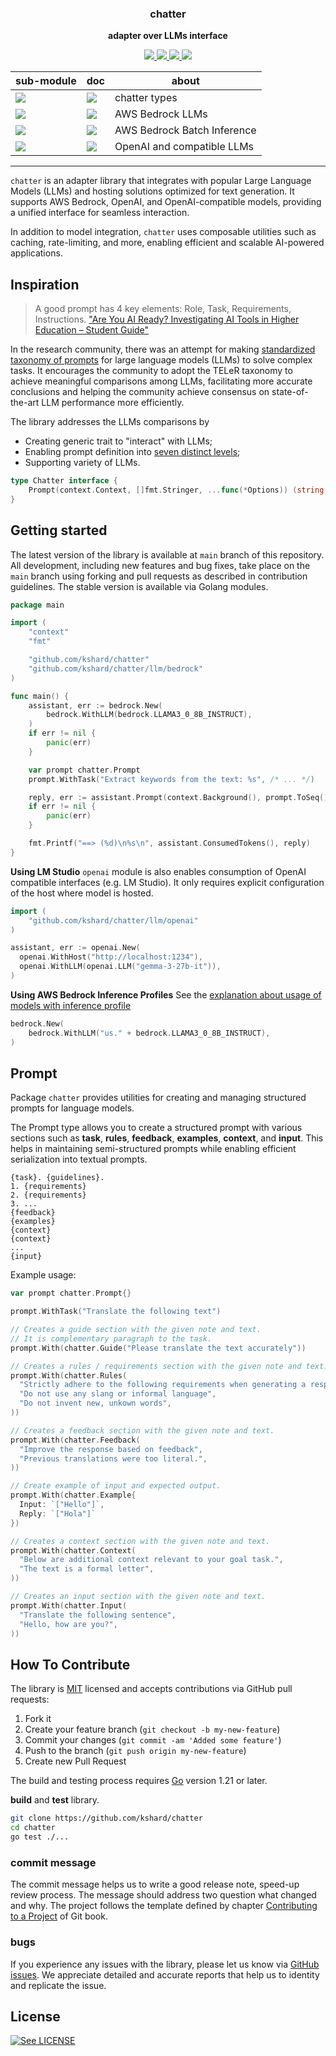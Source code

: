 <p align="center">
  <h3 align="center">chatter</h3>
  <p align="center"><strong>adapter over LLMs interface</strong></p>

  <p align="center">
    <!-- Build Status  -->
    <a href="https://github.com/kshard/chatter/actions/">
      <img src="https://github.com/kshard/chatter/workflows/build/badge.svg" />
    </a>
    <!-- GitHub -->
    <a href="https://github.com/kshard/chatter">
      <img src="https://img.shields.io/github/last-commit/kshard/chatter.svg" />
    </a>
    <!-- Coverage -->
    <a href="https://coveralls.io/github/kshard/chatter?branch=main">
      <img src="https://coveralls.io/repos/github/kshard/chatter/badge.svg?branch=main" />
    </a>
    <!-- Go Card -->
    <a href="https://goreportcard.com/report/github.com/kshard/chatter">
      <img src="https://goreportcard.com/badge/github.com/kshard/chatter" />
    </a>
  </p>

  <table align="center">
    <thead><tr><th>sub-module</th><th>doc</th><th>about</th></tr></thead>
    <tbody>
    <!-- Module chatter types -->
    <tr><td><a href=".">
      <img src="https://img.shields.io/github/v/tag/kshard/chatter?label=version&filter=v*"/>
    </a></td>
    <td><a href="https://pkg.go.dev/github.com/kshard/chatter">
      <img src="https://img.shields.io/badge/doc-chatter-007d9c?logo=go&logoColor=white&style=platic" />
    </a></td>
    <td>
      chatter types
    </td></tr>
    <!-- Module bedrock -->
    <tr><td><a href=".">
      <img src="https://img.shields.io/github/v/tag/kshard/chatter?label=version&filter=llm/bedrock/*"/>
    </a></td>
    <td><a href="https://pkg.go.dev/github.com/kshard/chatter/llm/bedrock">
      <img src="https://img.shields.io/badge/doc-bedrock-007d9c?logo=go&logoColor=white&style=platic" />
    </a></td>
    <td>
      AWS Bedrock LLMs
    </td></tr>
    <!-- Module bedrock batch -->
    <tr><td><a href=".">
      <img src="https://img.shields.io/github/v/tag/kshard/chatter?label=version&filter=llm/bedrockbatch/*"/>
    </a></td>
    <td><a href="https://pkg.go.dev/github.com/kshard/chatter/llm/bedrockbatch">
      <img src="https://img.shields.io/badge/doc-bedrockbatch-007d9c?logo=go&logoColor=white&style=platic" />
    </a></td>
    <td>
      AWS Bedrock Batch Inference
    </td></tr>
		<!-- Module openai -->
    <tr><td><a href=".">
      <img src="https://img.shields.io/github/v/tag/kshard/chatter?label=version&filter=llm/openai/*"/>
    </a></td>
    <td><a href="https://pkg.go.dev/github.com/kshard/chatter/llm/openai">
      <img src="https://img.shields.io/badge/doc-openai-007d9c?logo=go&logoColor=white&style=platic" />
    </a></td>
    <td>
      OpenAI and compatible LLMs
    </td></tr>
		</tbody>
	</table>
</p>

---

`chatter` is an adapter library that integrates with popular Large Language Models (LLMs) and hosting solutions optimized for text generation. It supports AWS Bedrock, OpenAI, and OpenAI-compatible models, providing a unified interface for seamless interaction.

In addition to model integration, `chatter` uses composable utilities such as caching, rate-limiting, and more, enabling efficient and scalable AI-powered applications.


## Inspiration

> A good prompt has 4 key elements: Role, Task, Requirements, Instructions.
["Are You AI Ready? Investigating AI Tools in Higher Education – Student Guide"](https://ucddublin.pressbooks.pub/StudentResourcev1_od/chapter/the-structure-of-a-good-prompt/)

In the research community, there was an attempt for making [standardized taxonomy of prompts](https://aclanthology.org/2023.findings-emnlp.946.pdf) for large language models (LLMs) to solve complex tasks. It encourages the community to adopt the TELeR taxonomy to achieve meaningful comparisons among LLMs, facilitating more accurate conclusions and helping the community achieve consensus on state-of-the-art LLM performance more efficiently.

The library addresses the LLMs comparisons by 
* Creating generic trait to "interact" with LLMs;
* Enabling prompt definition into [seven distinct levels](https://aclanthology.org/2023.findings-emnlp.946.pdf);
* Supporting variety of LLMs.   

```go
type Chatter interface {
	Prompt(context.Context, []fmt.Stringer, ...func(*Options)) (string, error)
}
```

## Getting started

The latest version of the library is available at `main` branch of this repository. All development, including new features and bug fixes, take place on the `main` branch using forking and pull requests as described in contribution guidelines. The stable version is available via Golang modules.

```go
package main

import (
	"context"
	"fmt"

	"github.com/kshard/chatter"
	"github.com/kshard/chatter/llm/bedrock"
)

func main() {
	assistant, err := bedrock.New(
		bedrock.WithLLM(bedrock.LLAMA3_0_8B_INSTRUCT),
	)
	if err != nil {
		panic(err)
	}

	var prompt chatter.Prompt
	prompt.WithTask("Extract keywords from the text: %s", /* ... */)

	reply, err := assistant.Prompt(context.Background(), prompt.ToSeq())
	if err != nil {
		panic(err)
	}

	fmt.Printf("==> (%d)\n%s\n", assistant.ConsumedTokens(), reply)
}
```

**Using LM Studio** `openai` module is also enables consumption of OpenAI compatible interfaces (e.g. LM Studio). It only requires explicit configuration of the host where model is hosted.

```go
import (
	"github.com/kshard/chatter/llm/openai"
)

assistant, err := openai.New(
  openai.WithHost("http://localhost:1234"),
  openai.WithLLM(openai.LLM("gemma-3-27b-it")),
)
```

**Using AWS Bedrock Inference Profiles** See the [explanation about usage of models with inference profile](https://repost.aws/questions/QUEU82wbYVQk2oU4eNwyiong/bedrock-api-invocation-error-on-demand-throughput-isn-s-supported)

```go
bedrock.New(
	bedrock.WithLLM("us." + bedrock.LLAMA3_0_8B_INSTRUCT),
)
```

## Prompt

Package `chatter` provides utilities for creating and managing structured prompts for language models.

The Prompt type allows you to create a structured prompt with various sections such as **task**, **rules**, **feedback**, **examples**, **context**, and **input**. This helps in maintaining semi-structured prompts while enabling efficient serialization into textual prompts.

```
{task}. {guidelines}.
1. {requirements}
2. {requirements}
3. ...
{feedback}
{examples}
{context}
{context}
...
{input}
```

Example usage:

```go
var prompt chatter.Prompt{}

prompt.WithTask("Translate the following text")

// Creates a guide section with the given note and text.
// It is complementary paragraph to the task.
prompt.With(chatter.Guide("Please translate the text accurately"))

// Creates a rules / requirements section with the given note and text.
prompt.With(chatter.Rules(
  "Strictly adhere to the following requirements when generating a response.",
  "Do not use any slang or informal language",
  "Do not invent new, unkown words",
))

// Creates a feedback section with the given note and text.
prompt.With(chatter.Feedback(
  "Improve the response based on feedback",
  "Previous translations were too literal.",
))

// Create example of input and expected output.
prompt.With(chatter.Example{
  Input: `["Hello"]`,
  Reply: `["Hola"]`
})

// Creates a context section with the given note and text.
prompt.With(chatter.Context(
  "Below are additional context relevant to your goal task.",
  "The text is a formal letter",
))

// Creates an input section with the given note and text.
prompt.With(chatter.Input(
  "Translate the following sentence",
  "Hello, how are you?",
))
```


## How To Contribute

The library is [MIT](LICENSE) licensed and accepts contributions via GitHub pull requests:

1. Fork it
2. Create your feature branch (`git checkout -b my-new-feature`)
3. Commit your changes (`git commit -am 'Added some feature'`)
4. Push to the branch (`git push origin my-new-feature`)
5. Create new Pull Request

The build and testing process requires [Go](https://golang.org) version 1.21 or later.

**build** and **test** library.

```bash
git clone https://github.com/kshard/chatter
cd chatter
go test ./...
```

### commit message

The commit message helps us to write a good release note, speed-up review process. The message should address two question what changed and why. The project follows the template defined by chapter [Contributing to a Project](http://git-scm.com/book/ch5-2.html) of Git book.

### bugs

If you experience any issues with the library, please let us know via [GitHub issues](https://github.com/kshard/chatter/issue). We appreciate detailed and accurate reports that help us to identity and replicate the issue. 


## License

[![See LICENSE](https://img.shields.io/github/license/kshard/chatter.svg?style=for-the-badge)](LICENSE)

